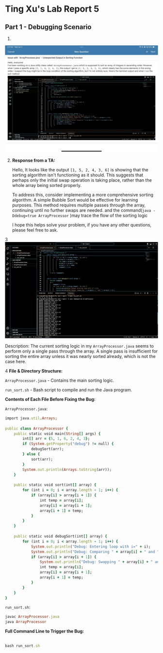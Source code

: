 # Ting Xu's Lab Report 5

## Part 1 - Debugging Scenario

1.

![Image](lab9-1.jpg)

2. **Response from a TA:**

   Hello, It looks like the output `[1, 5, 2, 4, 3, 6]` is showing that the sorting algorithm isn't functioning as it should. This suggests that perhaps only the initial swap operation is taking place, rather than the whole array being sorted properly.

   To address this, consider implementing a more comprehensive sorting algorithm. A simple Bubble Sort would be effective for learning purposes. This method requires multiple passes through the array, continuing until no further swaps are needed. and the command(`java -Ddebug=true ArrayProcessor` )may trace the flow of the sorting logic 

   I hope this helps solve your problem, if you have any other questions, please feel free to ask.


3
![Image](lab9-2.png)

Description: The current sorting logic in my `ArrayProcessor.java` seems to perform only a single pass through the array. A single pass is insufficient for sorting the entire array unless it was nearly sorted already, which is not the case here.

4
**File & Directory Structure:**

`ArrayProcessor.java` - Contains the main sorting logic.

`run_sort.sh` - Bash script to compile and run the Java program.

**Contents of Each File Before Fixing the Bug:**

`ArrayProcessor.java`:

```ruby
import java.util.Arrays;

public class ArrayProcessor {
    public static void main(String[] args) {
        int[] arr = {5, 1, 6, 2, 4, 3};
        if (System.getProperty("debug") != null) {
            debugSort(arr);
        } else {
            sort(arr);
        }
        System.out.println(Arrays.toString(arr));
    }

    public static void sort(int[] array) {
        for (int i = 0; i < array.length - 1; i++) {
            if (array[i] > array[i + 1]) {
                int temp = array[i];
                array[i] = array[i + 1];
                array[i + 1] = temp;
            }
        }
    }

    public static void debugSort(int[] array) {
        for (int i = 0; i < array.length - 1; i++) {
            System.out.println("Debug: Entering loop with i=" + i);
            System.out.println("Debug: Comparing " + array[i] + " and " + array[i + 1]);
            if (array[i] > array[i + 1]) {
                System.out.println("Debug: Swapping " + array[i] + " and " + array[i + 1]);
                int temp = array[i];
                array[i] = array[i + 1];
                array[i + 1] = temp;
            }
        }
    }
}
```

`run_sort.sh`:

```ruby
javac ArrayProcessor.java
java ArrayProcessor
```
   
**Full Command Line to Trigger the Bug:**
```ruby

bash run_sort.sh

```

